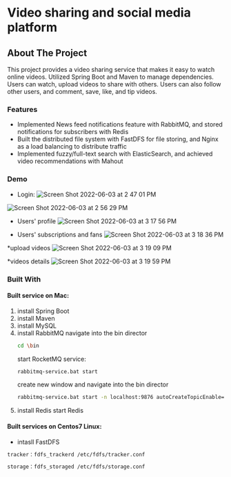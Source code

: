 # Video sharing and social media platform

<!-- ABOUT THE PROJECT -->

## About The Project

This project provides a video sharing service that makes it easy to watch online videos. Utilized Spring Boot and Maven to manage dependencies.
Users can watch, upload videos to share with others. Users can also follow other users, and comment, save, like, and tip videos.

### Features

* Implemented News feed notifications feature with RabbitMQ, and stored notifications for subscribers with Redis
* Built the distributed file system with FastDFS for file storing, and Nginx as a load balancing to distribute traffic
* Implemented fuzzy/full-text search with ElasticSearch, and achieved video recommendations with Mahout

### Demo

* Login:
![Screen Shot 2022-06-03 at 2 47 01 PM](https://user-images.githubusercontent.com/85295969/171949525-09507dbf-dd77-4d9f-8575-7a6ef5c44580.png)


![Screen Shot 2022-06-03 at 2 56 29 PM](https://user-images.githubusercontent.com/85295969/171949639-99f84434-9937-4b2f-bdde-5a6bf4dc2f0a.png)

* Users' profile
![Screen Shot 2022-06-03 at 3 17 56 PM](https://user-images.githubusercontent.com/85295969/171949664-00194dff-60dd-4bd6-a81f-649c9d16cba9.png)

* Users' subscriptions and fans
![Screen Shot 2022-06-03 at 3 18 36 PM](https://user-images.githubusercontent.com/85295969/171949855-ae49be5e-a9a9-48f9-a3ea-39016cda5c0e.png)

*upload videos
![Screen Shot 2022-06-03 at 3 19 09 PM](https://user-images.githubusercontent.com/85295969/171949896-f369b532-b676-4b11-878f-ec141b4e8087.png)

*videos details
![Screen Shot 2022-06-03 at 3 19 59 PM](https://user-images.githubusercontent.com/85295969/171950328-24733629-a9df-48be-9088-bc36e0eee03f.png)

### Built With
#### Built service on Mac:
1. install Spring Boot
2. install Maven
3. install MySQL
4. install RabbitMQ
   navigate into the bin director
   ```sh
   cd \bin
   ```
   start RocketMQ service:
   ```sh
   rabbitmq-service.bat start
   ```
   create new window and navigate into the bin director
   ```sh
   rabbitmq-service.bat start -n localhost:9876 autoCreateTopicEnable=true
   ```
5. install Redis
    start Redis

#### Built services on Centos7 Linux:

* intasll FastDFS
```sh
tracker：fdfs_trackerd /etc/fdfs/tracker.conf
```
```sh
storage：fdfs_storaged /etc/fdfs/storage.conf
```

